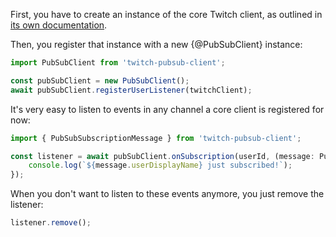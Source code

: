 First, you have to create an instance of the core Twitch client, as outlined in [its own documentation](/twitch/docs/basic-usage/creating-instance).

Then, you register that instance with a new {@PubSubClient} instance:

```typescript
import PubSubClient from 'twitch-pubsub-client';

const pubSubClient = new PubSubClient();
await pubSubClient.registerUserListener(twitchClient);
```

It's very easy to listen to events in any channel a core client is registered for now:

```typescript
import { PubSubSubscriptionMessage } from 'twitch-pubsub-client';

const listener = await pubSubClient.onSubscription(userId, (message: PubSubSubscriptionMessage) => {
	console.log(`${message.userDisplayName} just subscribed!`);
});
```

When you don't want to listen to these events anymore, you just remove the listener:

```typescript
listener.remove();
```
